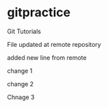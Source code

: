 # gitpractice
Git Tutorials

File updated at remote repository

added new line from remote

change 1

change 2

Chnage 3

